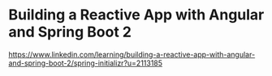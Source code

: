 # Building a Reactive App with Angular and Spring Boot 2

https://www.linkedin.com/learning/building-a-reactive-app-with-angular-and-spring-boot-2/spring-initializr?u=2113185
